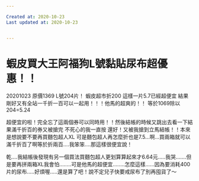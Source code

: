 ```yaml
---

Created at: 2020-10-23
Last updated at: 2020-10-23


---
```


# 蝦皮買大王阿福狗L號黏貼尿布超優惠！！


20201023
原價1369
L號204片！
蝦皮超市折200
這樣一片5.7已經超便宜
結果剛好又有全站一千折一百可以一起用！！！他馬的超爽的！！
等於1069除以204=5.24

超便宜的啦！完全忘了這兩個券可以同時用！！然後結帳的時候又跳出去看一下結果滿千折百的券又被搶完 不死心的我一直按 還好！又被我搶到立馬結帳！！本來是想說要不要再買麵包超人XL 可是麵包超人再怎麼折也是7.5...啊...買兩箱就可以滿千折百了啊等於折兩百....我笨笨....那這樣很便宜說！

乾....我結帳後發現有另一個買法買麵包超人更划算算起來才6.64元.....我哭.......但是要再拼兩箱XL我會怕........可是他馬的超便宜........怎麼這樣......因為要消耗400片的尿布.....好煩喔.....還是算了吧！說不定兒子快要戒尿布了別再囤貨了～

